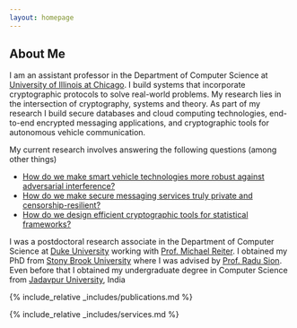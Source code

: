 ```yaml
---
layout: homepage
---
```


## About Me

I am an assistant professor in the Department of Computer Science at [University of Illinois at Chicago](https://cs.uic.edu). I build systems that incorporate cryptographic protocols to solve real-world problems. My research lies in the intersection of cryptography, systems and theory. 
As part of my research I build secure databases and cloud computing technologies, end-to-end encrypted messaging applications, and cryptographic tools for autonomous vehicle communication. 

My current research involves answering the following questions (among other things)

- [How do we make smart vehicle technologies more robust against adversarial interference?](/research/)
- [How do we make secure messaging services truly private and censorship-resilient?](/research/)
- [How do we design efficient cryptographic tools for statistical frameworks?](/research/)

I was a postdoctoral research associate in the Department of Computer Science at [Duke University](https://cs.duke.edu) working with [Prof. Michael Reiter](https://reitermk.github.io/). I obtained my PhD from [Stony Brook University](https://www.cs.stonybrook.edu) where I was advised by [Prof. Radu Sion](https://zxr.io/). Even before that I obtained my undergraduate degree in Computer Science from [Jadavpur University](https://en.wikipedia.org/wiki/Jadavpur_University), India




{% include_relative _includes/publications.md %}

{% include_relative _includes/services.md %}
